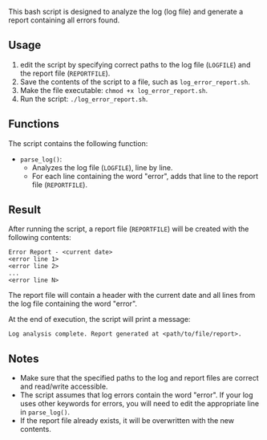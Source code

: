 This bash script is designed to analyze the log (log file) and generate a report containing all errors found.

## Usage

1. edit the script by specifying correct paths to the log file (`LOGFILE`) and the report file (`REPORTFILE`).
2. Save the contents of the script to a file, such as `log_error_report.sh`.
3. Make the file executable: `chmod +x log_error_report.sh`.
4. Run the script: `./log_error_report.sh`.

## Functions

The script contains the following function:

- `parse_log()`:
  - Analyzes the log file (`LOGFILE`), line by line.
  - For each line containing the word "error", adds that line to the report file (`REPORTFILE`).

## Result

After running the script, a report file (`REPORTFILE`) will be created with the following contents:

```
Error Report - <current date>
<error line 1>
<error line 2>
...
<error line N>
```

The report file will contain a header with the current date and all lines from the log file containing the word "error".

At the end of execution, the script will print a message:

```
Log analysis complete. Report generated at <path/to/file/report>.
```

## Notes

- Make sure that the specified paths to the log and report files are correct and read/write accessible.
- The script assumes that log errors contain the word "error". If your log uses other keywords for errors, you will need to edit the appropriate line in `parse_log()`.
- If the report file already exists, it will be overwritten with the new contents.
